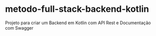 # metodo-full-stack-backend-kotlin
Projeto para criar um Backend em Kotlin com API Rest e Documentação com Swagger
